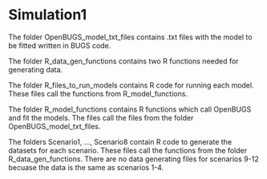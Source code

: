 # Simulation1

The folder OpenBUGS_model_txt_files contains .txt files with the model to be fitted written in BUGS code.

The folder R_data_gen_functions contains two R functions needed for generating data.

The folder R_files_to_run_models contains R code for running each model. These files call the functions from R_model_functions. 

The folder R_model_functions contains R functions which call OpenBUGS and fit the models. The files call the files from the folder OpenBUGS_model_txt_files.

The folders Scenario1, ..., Scenario8 contain R code to generate the datasets for each scenario. These files call the functions from the folder R_data_gen_functions. There are no data generating files for scenarios 9-12 becuase the data is the same as scenarios 1-4.
